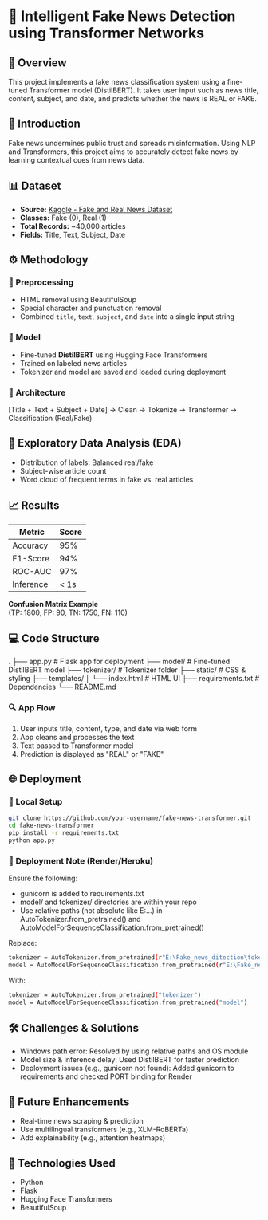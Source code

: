 # 🧠 Intelligent Fake News Detection using Transformer Networks
## 📌 Overview
This project implements a fake news classification system using a fine-tuned Transformer model (DistilBERT). It takes user input such as news title, content, subject, and date, and predicts whether the news is REAL or FAKE.

## 📝 Introduction
Fake news undermines public trust and spreads misinformation. Using NLP and Transformers, this project aims to accurately detect fake news by learning contextual cues from news data.

## 📊 Dataset
- **Source:** [Kaggle - Fake and Real News Dataset](https://www.kaggle.com/clmentbisaillon/fake-and-real-news-dataset)
- **Classes:** Fake (0), Real (1)
- **Total Records:** ~40,000 articles
- **Fields:** Title, Text, Subject, Date

## ⚙️ Methodology
### 🔧 Preprocessing
- HTML removal using BeautifulSoup
- Special character and punctuation removal
- Combined `title`, `text`, `subject`, and `date` into a single input string

### 🤖 Model
- Fine-tuned **DistilBERT** using Hugging Face Transformers
- Trained on labeled news articles
- Tokenizer and model are saved and loaded during deployment

### 🧠 Architecture

[Title + Text + Subject + Date] → Clean → Tokenize → Transformer → Classification (Real/Fake)

## 🧪 Exploratory Data Analysis (EDA)
- Distribution of labels: Balanced real/fake
- Subject-wise article count
- Word cloud of frequent terms in fake vs. real articles

## 📈 Results
| Metric      | Score     |
|-------------|-----------|
| Accuracy    | 95%       |
| F1-Score    | 94%       |
| ROC-AUC     | 97%       |
| Inference   | < 1s      |

**Confusion Matrix Example**  
(TP: 1800, FP: 90, TN: 1750, FN: 110)

## 💻 Code Structure
.
├── app.py                       # Flask app for deployment
├── model/                       # Fine-tuned DistilBERT model
├── tokenizer/                   # Tokenizer folder
├── static/                      # CSS & styling
├── templates/
│   └── index.html               # HTML UI
├── requirements.txt             # Dependencies
└── README.md

### 🔍 App Flow
1. User inputs title, content, type, and date via web form
2. App cleans and processes the text
3. Text passed to Transformer model
4. Prediction is displayed as "REAL" or "FAKE"

## 🌐 Deployment

### 🔧 Local Setup
```bash
git clone https://github.com/your-username/fake-news-transformer.git
cd fake-news-transformer
pip install -r requirements.txt
python app.py
```

### 🐳 Deployment Note (Render/Heroku)
Ensure the following:
- gunicorn is added to requirements.txt
- model/ and tokenizer/ directories are within your repo
- Use relative paths (not absolute like E:\...) in AutoTokenizer.from_pretrained() and AutoModelForSequenceClassification.from_pretrained()

Replace:
```bash
tokenizer = AutoTokenizer.from_pretrained(r"E:\Fake_news_ditection\tokenizer")
model = AutoModelForSequenceClassification.from_pretrained(r"E:\Fake_news_ditection\model")
```
With:
```bash
tokenizer = AutoTokenizer.from_pretrained("tokenizer")
model = AutoModelForSequenceClassification.from_pretrained("model")
```

## 🛠️ Challenges & Solutions
- Windows path error: Resolved by using relative paths and OS module
- Model size & inference delay: Used DistilBERT for faster prediction
- Deployment issues (e.g., gunicorn not found): Added gunicorn to requirements and checked PORT binding for Render

## 🚀 Future Enhancements
- Real-time news scraping & prediction
- Use multilingual transformers (e.g., XLM-RoBERTa)
- Add explainability (e.g., attention heatmaps)

## 🧰 Technologies Used
- Python
- Flask
- Hugging Face Transformers
- BeautifulSoup
